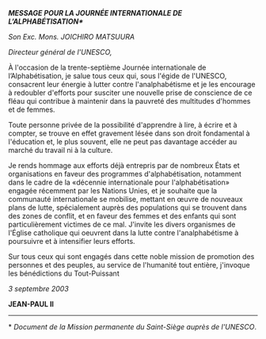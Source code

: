 ***MESSAGE POUR LA JOURNÉE INTERNATIONALE DE L’ALPHABÉTISATION\****

*Son Exc. Mons. JOICHIRO MATSUURA*

*Directeur général de l'UNESCO,*

À l'occasion de la trente-septième Journée internationale de l’Alphabétisation, je salue tous ceux qui, sous l'égide de l'UNESCO, consacrent leur énergie à lutter contre l'analphabétisme et je les encourage à redoubler d'efforts pour susciter une nouvelle prise de conscience de ce fléau qui contribue à maintenir dans la pauvreté des multitudes d'hommes et de femmes.

Toute personne privée de la possibilité d'apprendre à lire, à écrire et à compter, se trouve en effet gravement lésée dans son droit fondamental à l'éducation et, le plus souvent, elle ne peut pas davantage accéder au marché du travail ni à la culture.

Je rends hommage aux efforts déjà entrepris par de nombreux États et organisations en faveur des programmes d'alphabétisation, notamment dans le cadre de la «décennie internationale pour l'alphabétisation» engagée récemment par les Nations Unies, et je souhaite que la communauté internationale se mobilise, mettant en œuvre de nouveaux plans de lutte, spécialement auprès des populations qui se trouvent dans des zones de conflit, et en faveur des femmes et des enfants qui sont particulièrement victimes de ce mal. J'invite les divers organismes de l'Église catholique qui oeuvrent dans la lutte contre l'analphabétisme à poursuivre et à intensifier leurs efforts.

Sur tous ceux qui sont engagés dans cette noble mission de promotion des personnes et des peuples, au service de l'humanité tout entière, j'invoque les bénédictions du Tout-Puissant

*3 septembre 2003*

**JEAN-PAUL II**

* * *

\* *Document de la Mission permanente du Saint-Siège auprès de l'UNESCO*.